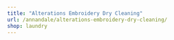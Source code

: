 ```yaml
---
title: "Alterations Embroidery Dry Cleaning"
url: /annandale/alterations-embroidery-dry-cleaning/
shop: laundry
---
```

